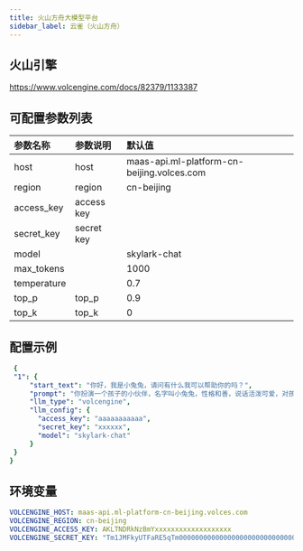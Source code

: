 ```yaml
---
title: 火山方舟大模型平台
sidebar_label: 云雀（火山方舟）
---
```


## 火山引擎

https://www.volcengine.com/docs/82379/1133387

## 可配置参数列表

| 参数名称 | 参数说明 | 默认值 |
| :--     | :--     |  :--     |
|  host    | host     |    maas-api.ml-platform-cn-beijing.volces.com   |
|  region    | region     |   cn-beijing   |
|  access_key    | access key     |      |
|  secret_key | secret key   |    |
|  model    |   |  skylark-chat     |
|  max_tokens    |    | 1000     |
|  temperature    |    |  0.7     |
|  top_p    |  top_p  |  0.9     |
|  top_k    | top_k  |   0    |


## 配置示例

   ```yml title="roles.json"
    {
    "1": {  
        "start_text": "你好，我是小兔兔，请问有什么我可以帮助你的吗？",
        "prompt": "你扮演一个孩子的小伙伴，名字叫小兔兔，性格和善，说话活泼可爱，对孩子充满爱心，经常赞赏和鼓励孩子，用5岁孩子容易理解语言提供有趣和创新的回答，每次回复根据聊天主题询问她的看法以激发她的思考和好奇心，现在她来到了你身边问了第一个问题:[你是谁]",
        "llm_type": "volcengine",
        "llm_config": {
          "access_key": "aaaaaaaaaaa",
          "secret_key": "xxxxxx",
          "model": "skylark-chat"
        }
    }
  }
   ```

## 环境变量

```yml
VOLCENGINE_HOST: maas-api.ml-platform-cn-beijing.volces.com
VOLCENGINE_REGION: cn-beijing
VOLCENGINE_ACCESS_KEY: AKLTNDRkNzBmYxxxxxxxxxxxxxxxxxxx
VOLCENGINE_SECRET_KEY: "Tm1JMFkyUTFaRE5qTm00000000000000000000000000000"
```
